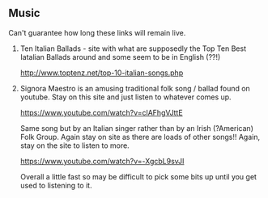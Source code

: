 ## Music

Can't guarantee how long these links will remain live.

1.  Ten Italian Ballads - site with what are supposedly the Top Ten Best Iatalian Ballads around and some seem to be in English (??!)

    http://www.toptenz.net/top-10-italian-songs.php

2.  Signora Maestro is an amusing traditional folk song / ballad found on youtube. Stay on this site and just listen to whatever comes up.

    https://www.youtube.com/watch?v=clAFhgVJttE

    Same song but by an Italian singer rather than by an Irish (?American) Folk Group. Again stay on site as there are loads of other songs!! Again, stay on the site to listen to more.

    https://www.youtube.com/watch?v=-XgcbL9svJI
    
    Overall a little fast so may be difficult to pick some bits up until you get used to listening to it.



